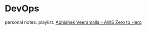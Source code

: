 # DevOps

personal notes.
playlist: [Abhishek Veeramalla - AWS Zero to Hero](https://www.youtube.com/playlist?list=PLdpzxOOAlwvLNOxX0RfndiYSt1Le9azze)

